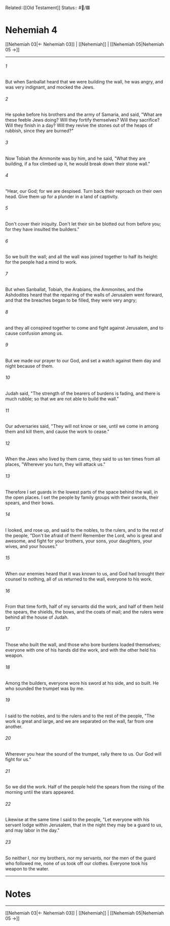 Related::[[Old Testament]]
Status:: #📖/🟥
# Nehemiah 4

[[Nehemiah 03|← Nehemiah 03]] | [[Nehemiah]] | [[Nehemiah 05|Nehemiah 05 →]]
***



###### 1 
But when Sanballat heard that we were building the wall, he was angry, and was very indignant, and mocked the Jews. 

###### 2 
He spoke before his brothers and the army of Samaria, and said, "What are these feeble Jews doing? Will they fortify themselves? Will they sacrifice? Will they finish in a day? Will they revive the stones out of the heaps of rubbish, since they are burned?" 

###### 3 
Now Tobiah the Ammonite was by him, and he said, "What they are building, if a fox climbed up it, he would break down their stone wall." 

###### 4 
"Hear, our God; for we are despised. Turn back their reproach on their own head. Give them up for a plunder in a land of captivity. 

###### 5 
Don't cover their iniquity. Don't let their sin be blotted out from before you; for they have insulted the builders." 

###### 6 
So we built the wall; and all the wall was joined together to half its height: for the people had a mind to work. 

###### 7 
But when Sanballat, Tobiah, the Arabians, the Ammonites, and the Ashdodites heard that the repairing of the walls of Jerusalem went forward, and that the breaches began to be filled, they were very angry; 

###### 8 
and they all conspired together to come and fight against Jerusalem, and to cause confusion among us. 

###### 9 
But we made our prayer to our God, and set a watch against them day and night because of them. 

###### 10 
Judah said, "The strength of the bearers of burdens is fading, and there is much rubble; so that we are not able to build the wall." 

###### 11 
Our adversaries said, "They will not know or see, until we come in among them and kill them, and cause the work to cease." 

###### 12 
When the Jews who lived by them came, they said to us ten times from all places, "Wherever you turn, they will attack us." 

###### 13 
Therefore I set guards in the lowest parts of the space behind the wall, in the open places. I set the people by family groups with their swords, their spears, and their bows. 

###### 14 
I looked, and rose up, and said to the nobles, to the rulers, and to the rest of the people, "Don't be afraid of them! Remember the Lord, who is great and awesome, and fight for your brothers, your sons, your daughters, your wives, and your houses." 

###### 15 
When our enemies heard that it was known to us, and God had brought their counsel to nothing, all of us returned to the wall, everyone to his work. 

###### 16 
From that time forth, half of my servants did the work, and half of them held the spears, the shields, the bows, and the coats of mail; and the rulers were behind all the house of Judah. 

###### 17 
Those who built the wall, and those who bore burdens loaded themselves; everyone with one of his hands did the work, and with the other held his weapon. 

###### 18 
Among the builders, everyone wore his sword at his side, and so built. He who sounded the trumpet was by me. 

###### 19 
I said to the nobles, and to the rulers and to the rest of the people, "The work is great and large, and we are separated on the wall, far from one another. 

###### 20 
Wherever you hear the sound of the trumpet, rally there to us. Our God will fight for us." 

###### 21 
So we did the work. Half of the people held the spears from the rising of the morning until the stars appeared. 

###### 22 
Likewise at the same time I said to the people, "Let everyone with his servant lodge within Jerusalem, that in the night they may be a guard to us, and may labor in the day." 

###### 23 
So neither I, nor my brothers, nor my servants, nor the men of the guard who followed me, none of us took off our clothes. Everyone took his weapon to the water.

---
# Notes


***
[[Nehemiah 03|← Nehemiah 03]] | [[Nehemiah]] | [[Nehemiah 05|Nehemiah 05 →]]
